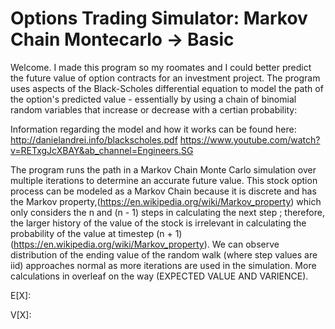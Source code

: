 # Options Trading Simulator: Markov Chain Montecarlo -> Basic

Welcome. I made this program so my roomates and I could better predict the future value of option contracts for an investment project. The program uses aspects of the Black-Scholes differential equation to model the path of the option's predicted value - essentially by using a chain of binomial random variables that increase or decrease with a certian probability:

 Information regarding the model and how it works can be found here:
 http://danielandrei.info/blackscholes.pdf
 https://www.youtube.com/watch?v=RETxgJcXBAY&ab_channel=Engineers.SG
 
 
The program runs the path in a Markov Chain Monte Carlo simulation over multiple iterations to determine an accurate future value. This stock option process can be modeled as a Markov Chain because it is discrete and has the Markov property,(https://en.wikipedia.org/wiki/Markov_property) which only considers the n and (n - 1) steps in calculating the next step ; therefore, the larger history of the value of the stock is irrelevant in calculating the probability of the value at timestep (n + 1) (https://en.wikipedia.org/wiki/Markov_property). We can observe distribution of the ending value of the random walk (where step values are iid) approaches normal as more iterations are used in the simulation. More calculations in overleaf on the way (EXPECTED VALUE AND VARIENCE).

E[X]:

V[X]:
